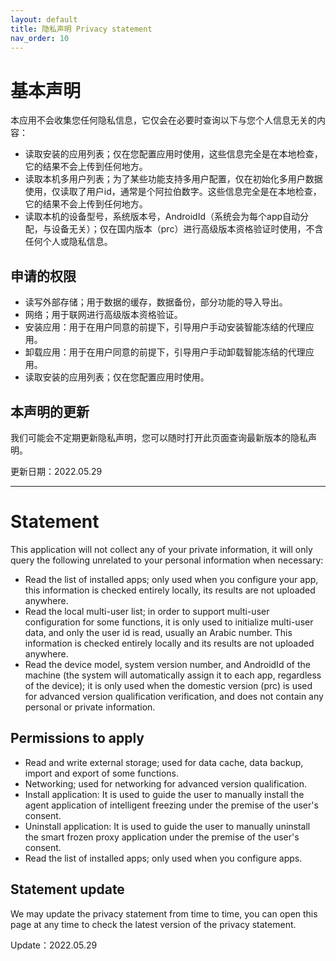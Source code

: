 ```yaml
---
layout: default
title: 隐私声明 Privacy statement
nav_order: 10
---
```




# 基本声明

本应用不会收集您任何隐私信息，它仅会在必要时查询以下与您个人信息无关的内容：


* 读取安装的应用列表；仅在您配置应用时使用，这些信息完全是在本地检查，它的结果不会上传到任何地方。
* 读取本机多用户列表；为了某些功能支持多用户配置，仅在初始化多用户数据使用，仅读取了用户id，通常是个阿拉伯数字。这些信息完全是在本地检查，它的结果不会上传到任何地方。
* 读取本机的设备型号，系统版本号，AndroidId（系统会为每个app自动分配，与设备无关）；仅在国内版本（prc）进行高级版本资格验证时使用，不含任何个人或隐私信息。


## 申请的权限
* 读写外部存储；用于数据的缓存，数据备份，部分功能的导入导出。
* 网络；用于联网进行高级版本资格验证。
* 安装应用：用于在用户同意的前提下，引导用户手动安装智能冻结的代理应用。
* 卸载应用：用于在用户同意的前提下，引导用户手动卸载智能冻结的代理应用。
* 读取安装的应用列表；仅在您配置应用时使用。

## 本声明的更新

我们可能会不定期更新隐私声明，您可以随时打开此页面查询最新版本的隐私声明。

更新日期：2022.05.29




-------


# Statement

This application will not collect any of your private information, 
it will only query the following unrelated to your personal information when necessary:


* Read the list of installed apps; only used when you configure your app, this information is checked entirely locally, its results are not uploaded anywhere.
* Read the local multi-user list; in order to support multi-user configuration for some functions, it is only used to initialize multi-user data, and only the user id is read, usually an Arabic number. This information is checked entirely locally and its results are not uploaded anywhere.
* Read the device model, system version number, and AndroidId of the machine (the system will automatically assign it to each app, regardless of the device); it is only used when the domestic version (prc) is used for advanced version qualification verification, and does not contain any personal or private information.


## Permissions to apply
* Read and write external storage; used for data cache, data backup, import and export of some functions.
* Networking; used for networking for advanced version qualification.
* Install application: It is used to guide the user to manually install the agent application of intelligent freezing under the premise of the user's consent.
* Uninstall application: It is used to guide the user to manually uninstall the smart frozen proxy application under the premise of the user's consent.
* Read the list of installed apps; only used when you configure apps.

## Statement update

We may update the privacy statement from time to time, you can open this page at any time to check the latest version of the privacy statement.

Update：2022.05.29
